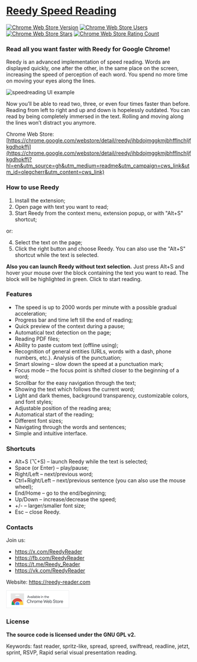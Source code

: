 # [Reedy Speed Reading](https://chrome.google.com/webstore/detail/reedy-speed-reading/ihbdojmggkmjbhfflnchljfkgdhokffj?hl=en&utm_source=gh&utm_medium=readme&utm_campaign=title&utm_id=olegcherr&utm_content=title)

[![Chrome Web Store Version](https://img.shields.io/chrome-web-store/v/ihbdojmggkmjbhfflnchljfkgdhokffj)](https://chrome.google.com/webstore/detail/speed-reading/ihbdojmggkmjbhfflnchljfkgdhokffj?hl=en&utm_source=gh&utm_medium=readme&utm_campaign=badge&utm_id=olegcherr&utm_content=cws_version_badge)
[![Chrome Web Store Users](https://img.shields.io/chrome-web-store/users/ihbdojmggkmjbhfflnchljfkgdhokffj)](https://chrome.google.com/webstore/detail/speed_reading/ihbdojmggkmjbhfflnchljfkgdhokffj?hl=en&utm_source=gh&utm_medium=readme&utm_campaign=badge&utm_id=olegcherr&utm_content=cws_users_badge)
[![Chrome Web Store Stars](https://img.shields.io/chrome-web-store/stars/ihbdojmggkmjbhfflnchljfkgdhokffj)](https://chrome.google.com/webstore/detail/speed_reading_reedy/ihbdojmggkmjbhfflnchljfkgdhokffj?hl=en&utm_source=gh&utm_medium=readme&utm_campaign=badge&utm_id=olegcherr&utm_content=cws_stars_badge)
[![Chrome Web Store Rating Count](https://img.shields.io/chrome-web-store/rating-count/ihbdojmggkmjbhfflnchljfkgdhokffj)](https://chrome.google.com/webstore/detail/speed_reading_reedy/ihbdojmggkmjbhfflnchljfkgdhokffj?hl=en&utm_source=gh&utm_medium=readme&utm_campaign=badge&utm_id=olegcherr&utm_content=cws_rating_count_badge)

### **Read all you want faster with Reedy for Google Chrome!**

Reedy is an advanced implementation of speed reading.
Words are displayed quickly, one after the other, in the same place on the screen, increasing the speed of perception of each word.
You spend no more time on moving your eyes along the lines.

<img src="screenshot.png" alt="speedreading UI example" title="speedreading UI example" width="457" height="229" />

Now you’ll be able to read two, three, or even four times faster than before.
Reading from left to right and up and down is hopelessly outdated.
You can read by being completely immersed in the text.
Rolling and moving along the lines won’t distract you anymore.

Chrome Web Store:
[https://chrome.google.com/webstore/detail/reedy/ihbdojmggkmjbhfflnchljfkgdhokffj](https://chrome.google.com/webstore/detail/reedy/ihbdojmggkmjbhfflnchljfkgdhokffj?hl=en&utm_source=gh&utm_medium=readme&utm_campaign=cws_link&utm_id=olegcherr&utm_content=cws_link)

### How to use Reedy

1. Install the extension;
2. Open page with text you want to read;
3. Start Reedy from the context menu, extension popup, or with "Alt+S" shortcut;

or:

4. Select the text on the page;
5. Click the right button and choose Reedy. You can also use the "Alt+S" shortcut while the text is selected.

**Also you can launch Reedy without text selection.**
Just press Alt+S and hover your mouse over the block containing the text you want to read.
The block will be highlighted in green.
Click to start reading.

### Features

* The speed is up to 2000 words per minute with a possible gradual acceleration;
* Progress bar and time left till the end of reading;
* Quick preview of the context during a pause;
* Automatical text detection on the page;
* Reading PDF files;
* Ability to paste custom text (offline using);
* Recognition of general entities (URLs, words with a dash, phone numbers, etc.). Analysis of the punctuation;
* Smart slowing – slow down the speed at a punctuation mark;
* Focus mode – the focus point is shifted closer to the beginning of a word;
* Scrollbar for the easy navigation through the text;
* Showing the text which follows the current word;
* Light and dark themes, background transparency, customizable colors, and font styles;
* Adjustable position of the reading area;
* Automatical start of the reading;
* Different font sizes;
* Navigating through the words and sentences;
* Simple and intuitive interface.

### Shortcuts

* Alt+S (⌥+S) – launch Reedy while the text is selected;
* Space (or Enter) – play/pause;
* Right/Left – next/previous word;
* Ctrl+Right/Left – next/previous sentence (you can also use the mouse wheel);
* End/Home – go to the end/beginning;
* Up/Down – increase/decrease the speed;
* +/- – larger/smaller font size;
* Esc – close Reedy.

### Contacts

Join us:
* https://x.com/ReedyReader
* https://fb.com/ReedyReader
* https://t.me/Reedy_Reader
* https://vk.com/ReedyReader

Website: https://reedy-reader.com

[<img src="i/cws_button.png" alt="Available in the Chrome Web Store" title="Reedy in the Chrome Web Store" width="170" height="48" />](https://chrome.google.com/webstore/detail/speed%20reading%20reedy/ihbdojmggkmjbhfflnchljfkgdhokffj?hl=en&utm_source=gh&utm_medium=readme&utm_campaign=banner&utm_id=olegcherr&utm_content=cws_banner)

### License

**The source code is licensed under the GNU GPL v2.**

Keywords: fast reader, spritz-like, spread, spreed, swiftread, readline, jetzt, sprint, RSVP, Rapid serial visual presentation reading.
